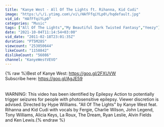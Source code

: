 ```yaml
---
title: "Kanye West - All Of The Lights ft. Rihanna, Kid Cudi"
image: "https:\/\/i.ytimg.com\/vi\/HAfFfqiYLp0\/hqdefault.jpg"
vid_id: "HAfFfqiYLp0"
categories: "Music"
tags: ["All Of The Lights","My Beautiful Dark Twisted Fantasy","Yeezy"]
date: "2021-10-04T11:14:54+03:00"
vid_date: "2011-02-18T23:01:35Z"
duration: "PT5M28S"
viewcount: "253050644"
likeCount: "1158842"
dislikeCount: "56086"
channel: "KanyeWestVEVO"
---
```

{% raw %}Best of Kanye West: <a rel="nofollow" target="blank" href="https://goo.gl/2FXUVW">https://goo.gl/2FXUVW</a><br />Subscribe here: <a rel="nofollow" target="blank" href="https://goo.gl/AgJE59">https://goo.gl/AgJE59</a><br /><br /><br />WARNING: This video has been identified by Epilepsy Action to potentially trigger seizures for people with photosensitive epilepsy.  Viewer discretion is advised.  Directed by Hype Williams.  &quot;All Of The Lights&quot; by Kanye West feat. Rihanna and Kid Cudi with vocals by Fergie, Charlie Wilson, John Legend, Tony Williams, Alicia Keys, La Roux, The Dream, Ryan Leslie, Alvin Fields and Ken Lewis.{% endraw %}
